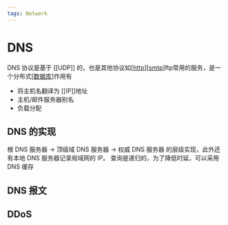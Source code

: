 ```yaml
---
tags: Network
---
```

# DNS

DNS 协议是基于 [[UDP]] 的，也是其他协议如[[http]][[smtp]]ftp常用的服务，是一个分布式[[数据库]]作用有

- 将主机名翻译为 [[IP]]地址
- 主机/邮件服务器别名
- 负载分配

## DNS 的实现

根 DNS 服务器 -> 顶级域 DNS 服务器 -> 权威 DNS 服务器 的层级实现，此外还有本地 DNS 服务器记录局域网的 IP。
查询是递归的，为了降低时延，可以采用 DNS 缓存

## DNS 报文

## DDoS

[//begin]: # "Autogenerated link references for markdown compatibility"
[http]: http.md "http"
[smtp]: smtp.md "smtp"
[数据库]: ../../database/数据库.md "数据库"
[//end]: # "Autogenerated link references"
